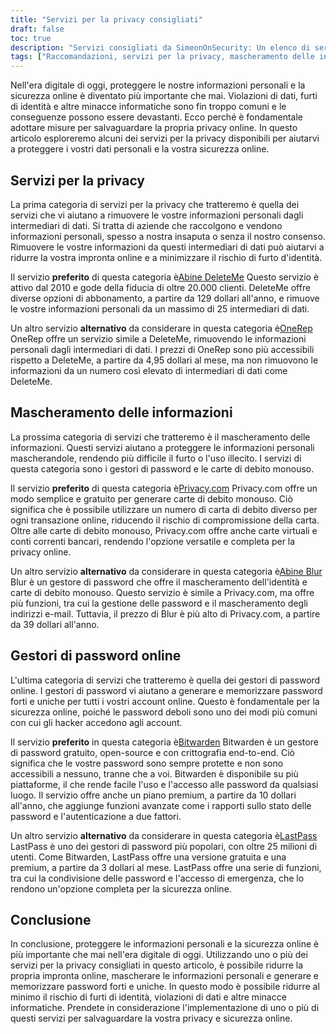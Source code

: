 ```yaml
---
title: "Servizi per la privacy consigliati"
draft: false
toc: true
description: "Servizi consigliati da SimeonOnSecurity: Un elenco di servizi affidabili per la privacy, soluzioni per il mascheramento delle informazioni e gestori di password online per proteggere i vostri dati personali e la vostra sicurezza online. Scoprite le opzioni preferite per cancellare i record dai principali broker di dati, generare carte di debito monouso, gestire le password e altro ancora."
tags: ["Raccomandazioni, servizi per la privacy, mascheramento delle informazioni, gestori di password online, Abine DeleteMe, OneRep, Abine Blur, Privacy.com, BitWarden, E2E Encrypted, gestore di password online"]
---
```

 Nell'era digitale di oggi, proteggere le nostre informazioni personali e la sicurezza online è diventato più importante che mai. Violazioni di dati, furti di identità e altre minacce informatiche sono fin troppo comuni e le conseguenze possono essere devastanti. Ecco perché è fondamentale adottare misure per salvaguardare la propria privacy online. In questo articolo esploreremo alcuni dei servizi per la privacy disponibili per aiutarvi a proteggere i vostri dati personali e la vostra sicurezza online.

## Servizi per la privacy

La prima categoria di servizi per la privacy che tratteremo è quella dei servizi che vi aiutano a rimuovere le vostre informazioni personali dagli intermediari di dati. Si tratta di aziende che raccolgono e vendono informazioni personali, spesso a nostra insaputa o senza il nostro consenso. Rimuovere le vostre informazioni da questi intermediari di dati può aiutarvi a ridurre la vostra impronta online e a minimizzare il rischio di furto d'identità.

Il servizio **preferito** di questa categoria è[Abine DeleteMe](https://joindeleteme.com/refer?coupon=RFR-40867-7DWHR4) Questo servizio è attivo dal 2010 e gode della fiducia di oltre 20.000 clienti. DeleteMe offre diverse opzioni di abbonamento, a partire da 129 dollari all'anno, e rimuove le vostre informazioni personali da un massimo di 25 intermediari di dati.

Un altro servizio **alternativo** da considerare in questa categoria è[OneRep](https://onerep.com) OneRep offre un servizio simile a DeleteMe, rimuovendo le informazioni personali dagli intermediari di dati. I prezzi di OneRep sono più accessibili rispetto a DeleteMe, a partire da 4,95 dollari al mese, ma non rimuovono le informazioni da un numero così elevato di intermediari di dati come DeleteMe.

## Mascheramento delle informazioni

La prossima categoria di servizi che tratteremo è il mascheramento delle informazioni. Questi servizi aiutano a proteggere le informazioni personali mascherandole, rendendo più difficile il furto o l'uso illecito. I servizi di questa categoria sono i gestori di password e le carte di debito monouso.

Il servizio **preferito** di questa categoria è[Privacy.com](https://privacy.com/join/SU86Y) Privacy.com offre un modo semplice e gratuito per generare carte di debito monouso. Ciò significa che è possibile utilizzare un numero di carta di debito diverso per ogni transazione online, riducendo il rischio di compromissione della carta. Oltre alle carte di debito monouso, Privacy.com offre anche carte virtuali e conti correnti bancari, rendendo l'opzione versatile e completa per la privacy online.

Un altro servizio **alternativo** da considerare in questa categoria è[Abine Blur](https://dnt.abine.com/#/ref_register/pC8ZbvQtt) Blur è un gestore di password che offre il mascheramento dell'identità e carte di debito monouso. Questo servizio è simile a Privacy.com, ma offre più funzioni, tra cui la gestione delle password e il mascheramento degli indirizzi e-mail. Tuttavia, il prezzo di Blur è più alto di Privacy.com, a partire da 39 dollari all'anno.

## Gestori di password online

L'ultima categoria di servizi che tratteremo è quella dei gestori di password online. I gestori di password vi aiutano a generare e memorizzare password forti e uniche per tutti i vostri account online. Questo è fondamentale per la sicurezza online, poiché le password deboli sono uno dei modi più comuni con cui gli hacker accedono agli account.

Il servizio **preferito** in questa categoria è[Bitwarden](https://bitwarden.com) Bitwarden è un gestore di password gratuito, open-source e con crittografia end-to-end. Ciò significa che le vostre password sono sempre protette e non sono accessibili a nessuno, tranne che a voi. Bitwarden è disponibile su più piattaforme, il che rende facile l'uso e l'accesso alle password da qualsiasi luogo. Il servizio offre anche un piano premium, a partire da 10 dollari all'anno, che aggiunge funzioni avanzate come i rapporti sullo stato delle password e l'autenticazione a due fattori.

Un altro servizio **alternativo** da considerare in questa categoria è[LastPass](https://www.lastpass.com/) LastPass è uno dei gestori di password più popolari, con oltre 25 milioni di utenti. Come Bitwarden, LastPass offre una versione gratuita e una premium, a partire da 3 dollari al mese. LastPass offre una serie di funzioni, tra cui la condivisione delle password e l'accesso di emergenza, che lo rendono un'opzione completa per la sicurezza online.

## Conclusione

In conclusione, proteggere le informazioni personali e la sicurezza online è più importante che mai nell'era digitale di oggi. Utilizzando uno o più dei servizi per la privacy consigliati in questo articolo, è possibile ridurre la propria impronta online, mascherare le informazioni personali e generare e memorizzare password forti e uniche. In questo modo è possibile ridurre al minimo il rischio di furti di identità, violazioni di dati e altre minacce informatiche. Prendete in considerazione l'implementazione di uno o più di questi servizi per salvaguardare la vostra privacy e sicurezza online.

